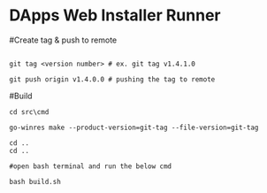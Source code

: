 # DApps Web Installer Runner

#Create tag & push to remote

```

git tag <version number> # ex. git tag v1.4.1.0

git push origin v1.4.0.0 # pushing the tag to remote

```

#Build

```
cd src\cmd

go-winres make --product-version=git-tag --file-version=git-tag

cd ..
cd ..

#open bash terminal and run the below cmd

bash build.sh

```
